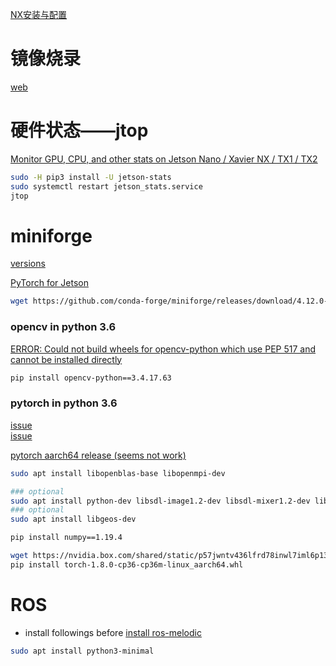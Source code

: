 

[NX安装与配置](https://www.cnblogs.com/jfchen/)


# 镜像烧录

[web](https://www.balena.io/etcher/)



# 硬件状态——jtop

[Monitor GPU, CPU, and other stats on Jetson Nano / Xavier NX / TX1 / TX2](https://www.seeedstudio.com/blog/2020/07/09/monitor-gpu-cpu-and-other-stats-on-jetson-nano-xavier-nx-tx1-tx2/)

```bash
sudo -H pip3 install -U jetson-stats
sudo systemctl restart jetson_stats.service
jtop
```




# miniforge

[versions](https://github.com/conda-forge/miniforge/releases)

[PyTorch for Jetson](https://forums.developer.nvidia.com/t/pytorch-for-jetson-version-1-10-now-available/72048)


```bash
wget https://github.com/conda-forge/miniforge/releases/download/4.12.0-0/Miniforge-pypy3-4.12.0-0-Linux-aarch64.sh
```


### opencv in python 3.6

[ERROR: Could not build wheels for opencv-python which use PEP 517 and cannot be installed directly](https://stackoverflow.com/questions/63732353/error-could-not-build-wheels-for-opencv-python-which-use-pep-517-and-cannot-be)

```bash
pip install opencv-python==3.4.17.63
```

### pytorch in python 3.6

[issue](https://forums.developer.nvidia.com/t/cannot-install-pytorch/149226) <br>
[issue](https://forums.developer.nvidia.com/t/illegal-instruction-core-dumped/165488) <br>

[pytorch aarch64 release (seems not work)](https://github.com/KumaTea/pytorch-aarch64/releases)


```bash
sudo apt install libopenblas-base libopenmpi-dev

### optional
sudo apt install python-dev libsdl-image1.2-dev libsdl-mixer1.2-dev libsdl-ttf2.0-dev libsdl1.2-dev libsmpeg-dev python-numpy subversion libportmidi-dev ffmpeg libswscale-dev libavformat-dev libavcodec-dev
### optional
sudo apt install libgeos-dev

pip install numpy==1.19.4

wget https://nvidia.box.com/shared/static/p57jwntv436lfrd78inwl7iml6p13fzh.whl -O torch-1.8.0-cp36-cp36m-linux_aarch64.whl
pip install torch-1.8.0-cp36-cp36m-linux_aarch64.whl
```




# ROS

- install followings before [install ros-melodic](../ROS/ros-melodic-cmd.md)

```bash
sudo apt install python3-minimal
```

